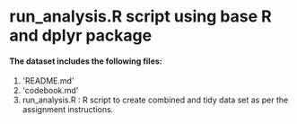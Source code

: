 # run_analysis.R script using base R and dplyr package  ##

#### The dataset includes the following files: ####

1. 'README.md'
2. 'codebook.md'
3.  run_analysis.R : R script to create combined and tidy data set as per the assignment instructions.